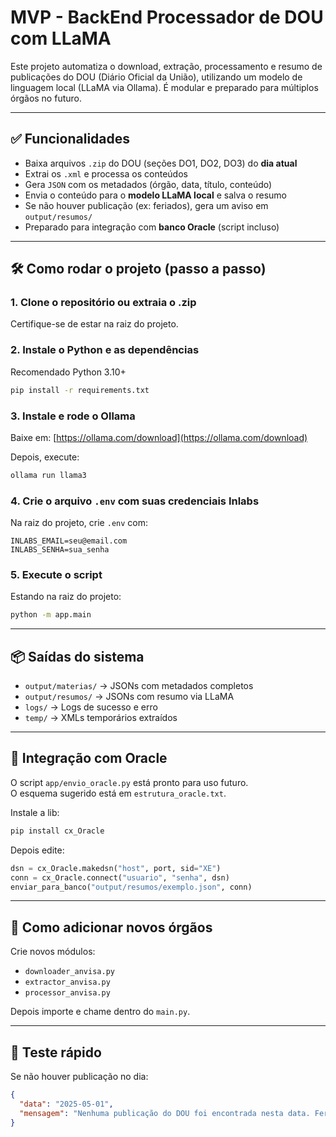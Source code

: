 # MVP - BackEnd Processador de DOU com LLaMA

Este projeto automatiza o download, extração, processamento e resumo de publicações do DOU (Diário Oficial da União), utilizando um modelo de linguagem local (LLaMA via Ollama). É modular e preparado para múltiplos órgãos no futuro.

---

## ✅ Funcionalidades

- Baixa arquivos `.zip` do DOU (seções DO1, DO2, DO3) do **dia atual**
- Extrai os `.xml` e processa os conteúdos
- Gera `JSON` com os metadados (órgão, data, título, conteúdo)
- Envia o conteúdo para o **modelo LLaMA local** e salva o resumo
- Se não houver publicação (ex: feriados), gera um aviso em `output/resumos/`
- Preparado para integração com **banco Oracle** (script incluso)

---

## 🛠️ Como rodar o projeto (passo a passo)

### 1. Clone o repositório ou extraia o .zip
Certifique-se de estar na raiz do projeto.

### 2. Instale o Python e as dependências
Recomendado Python 3.10+
```bash
pip install -r requirements.txt
```

### 3. Instale e rode o Ollama
Baixe em: [https://ollama.com/download](https://ollama.com/download)

Depois, execute:
```bash
ollama run llama3
```

### 4. Crie o arquivo `.env` com suas credenciais Inlabs
Na raiz do projeto, crie `.env` com:
```
INLABS_EMAIL=seu@email.com
INLABS_SENHA=sua_senha
```

### 5. Execute o script
Estando na raiz do projeto:
```bash
python -m app.main
```

---

## 📦 Saídas do sistema

- `output/materias/` → JSONs com metadados completos
- `output/resumos/` → JSONs com resumo via LLaMA
- `logs/` → Logs de sucesso e erro
- `temp/` → XMLs temporários extraídos

---

## 🧠 Integração com Oracle

O script `app/envio_oracle.py` está pronto para uso futuro.  
O esquema sugerido está em `estrutura_oracle.txt`.

Instale a lib:
```bash
pip install cx_Oracle
```

Depois edite:
```python
dsn = cx_Oracle.makedsn("host", port, sid="XE")
conn = cx_Oracle.connect("usuario", "senha", dsn)
enviar_para_banco("output/resumos/exemplo.json", conn)
```

---

## 🧩 Como adicionar novos órgãos

Crie novos módulos:
- `downloader_anvisa.py`
- `extractor_anvisa.py`
- `processor_anvisa.py`

Depois importe e chame dentro do `main.py`.

---

## 🧪 Teste rápido

Se não houver publicação no dia:
```json
{
  "data": "2025-05-01",
  "mensagem": "Nenhuma publicação do DOU foi encontrada nesta data. Feriado ou indisponibilidade."
}
```
